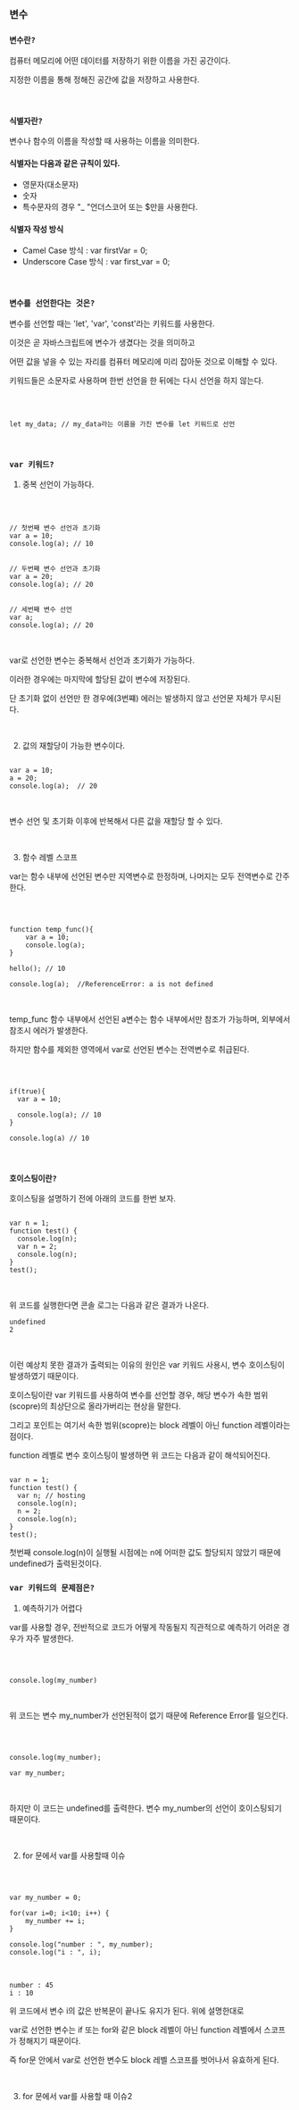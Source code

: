 ## `변수`

### `변수란?`

컴퓨터 메모리에 어떤 데이터를 저장하기 위한 이름을 가진 공간이다.

지정한 이름을 통해 정해진 공간에 값을 저장하고 사용한다.

<br />

### `식별자란?`

변수나 함수의 이름을 작성할 때 사용하는 이름을 의미한다.

#### 식별자는 다음과 같은 규칙이 있다.
- 영문자(대소문자)
- 숫자
- 특수문자의 경우 "_ "언더스코어 또는 $만을 사용한다.

#### 식별자 작성 방식
- Camel Case 방식 : var firstVar = 0;
- Underscore Case 방식 : var first_var = 0;

<br />

### `변수를 선언한다는 것은?`

변수를 선언할 때는 'let', 'var', 'const'라는 키워드를 사용한다.

이것은 곧 자바스크립트에 변수가 생겼다는 것을 의미하고

어떤 값을 넣을 수 있는 자리를 컴퓨터 메모리에 미리 잡아둔 것으로 이해할 수 있다.

키워드들은 소문자로 사용하며 한번 선언을 한 뒤에는 다시 선언을 하지 않는다.

<br />

```

let my_data; // my_data라는 이름을 가진 변수를 let 키워드로 선언

```

<br />

### `var 키워드?`

1. 중복 선언이 가능하다.

<br />


```

// 첫번째 변수 선언과 초기화
var a = 10;
console.log(a); // 10


// 두번째 변수 선언과 초기화
var a = 20;
console.log(a); // 20


// 세번째 변수 선언
var a;
console.log(a); // 20

```

<br />

var로 선언한 변수는 중복해서 선언과 초기화가 가능하다.

이러한 경우에는 마지막에 할당된 값이 변수에 저장된다.

단 초기화 없이 선언만 한 경우에(3번쨰) 에러는 발생하지 않고 선언문 자체가 무시된다.

<br>

2. 값의 재할당이 가능한 변수이다.

```

var a = 10;
a = 20;
console.log(a);  // 20

```

<br>

변수 선언 및 초기화 이후에 반복해서 다른 값을 재할당 할 수 있다.

<br>

3. 함수 레벨 스코프

var는 함수 내부에 선언된 변수만 지역변수로 한정하며, 나머지는 모두 전역변수로 간주한다.

<br />

```

function temp_func(){
    var a = 10;
    console.log(a);
}

hello(); // 10

console.log(a);  //ReferenceError: a is not defined

```

<br />

temp_func 함수 내부에서 선언된 a변수는 함수 내부에서만 참조가 가능하며, 외부에서 참조시 에러가 발생한다.

하지만 함수를 제외한 영역에서 var로 선언된 변수는 전역변수로 취급된다.

<br />

```

if(true){
  var a = 10;
  
  console.log(a); // 10
}

console.log(a) // 10

```

<br />

### `호이스팅이란?`

호이스팅을 설명하기 전에 아래의 코드를 한번 보자.

```

var n = 1;
function test() {
  console.log(n);
  var n = 2;
  console.log(n);
}
test();

```

<br />

위 코드를 실행한다면 콘솔 로그는 다음과 같은 결과가 나온다.

```
undefined
2
```

<br />

이런 예상치 못한 결과가 출력되는 이유의 원인은 var 키워드 사용시, 변수 호이스팅이 발생하였기 때문이다.

호이스팅이란 var 키워드를 사용하여 변수를 선언할 경우, 해당 변수가 속한 범위(scopre)의 최상단으로 올라가버리는 현상을 말한다.

그리고 포인트는 여기서 속한 범위(scopre)는 block 레벨이 아닌 function 레벨이라는 점이다.

function 레벨로 변수 호이스팅이 발생하면 위 코드는 다음과 같이 해석되어진다.

```

var n = 1;
function test() {
  var n; // hosting
  console.log(n);
  n = 2;
  console.log(n);
}
test();

```

첫번째 console.log(n)이 실행될 시점에는 n에 어떠한 값도 할당되지 않았기 때문에 undefined가 출력된것이다.

### `var 키워드의 문제점은?`

1. 예측하기가 어렵다

var를 사용할 경우, 전반적으로 코드가 어떻게 작동될지 직관적으로 예측하기 어려운 경우가 자주 발생한다.

<br />

```

console.log(my_number)

```

<br />

위 코드는 변수 my_number가 선언된적이 없기 때문에 Reference Error를 일으킨다.

<br />

```

console.log(my_number);

var my_number;

```

<br />

하지만 이 코드는 undefined를 출력한다. 변수 my_number의 선언이 호이스팅되기 때문이다.

<br />

2. for 문에서 var를 사용할때 이슈

<br />

```

var my_number = 0;

for(var i=0; i<10; i++) {
    my_number += i;
}

console.log("number : ", my_number);
console.log("i : ", i);

```

<br />

```
number : 45
i : 10
```

위 코드에서 변수 i의 값은 반복문이 끝나도 유지가 된다. 위에 설명한대로

var로 선언한 변수는 if 또는 for와 같은 block 레벨이 아닌 function 레벨에서 스코프가 정해지기 때문이다.

즉 for문 안에서 var로 선언한 변수도 block 레벨 스코프를 벗어나서 유효하게 된다.

<br />

3. for 문에서 var를 사용할 때 이슈2

<br />

```
